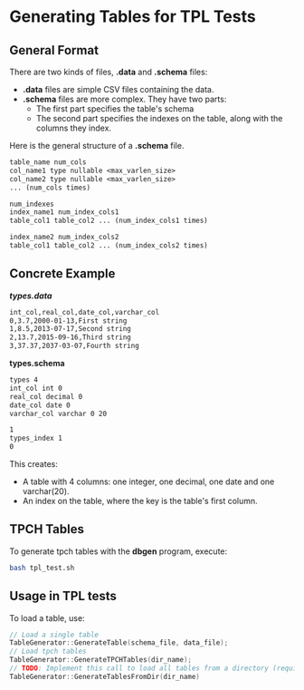 # Generating Tables for TPL Tests

## General Format
There are two kinds of files, **.data** and **.schema** files:
* **.data** files are simple CSV files containing the data.
* **.schema** files are more complex. They have two parts:
	* The first part specifies the table's schema
	* The second part specifies the indexes on the table, along with the columns they index.

Here is the general structure of a **.schema** file.
```txt
table_name num_cols
col_name1 type nullable <max_varlen_size>
col_name2 type nullable <max_varlen_size>
... (num_cols times)

num_indexes
index_name1 num_index_cols1
table_col1 table_col2 ... (num_index_cols1 times)

index_name2 num_index_cols2
table_col1 table_col2 ... (num_index_cols2 times)
```

## Concrete Example

***types.data***
```txt
int_col,real_col,date_col,varchar_col
0,3.7,2000-01-13,First string
1,8.5,2013-07-17,Second string
2,13.7,2015-09-16,Third string
3,37.37,2037-03-07,Fourth string
```

**types.schema**
```txt
types 4
int_col int 0
real_col decimal 0
date_col date 0
varchar_col varchar 0 20

1
types_index 1
0
```

This creates:
* A table with 4 columns: one integer, one decimal, one date and one varchar(20).
* An index on the table, where the key is the table's first column.

## TPCH Tables
To generate tpch tables with the **dbgen** program, execute:
```sh
bash tpl_test.sh
```

## Usage in TPL tests
To load a table, use:
```C++
// Load a single table
TableGenerator::GenerateTable(schema_file, data_file);
// Load tpch tables
TableGenerator::GenerateTPCHTables(dir_name);
// TODO: Implement this call to load all tables from a directory (requires std::filesystem or boost::filesystem)
TableGenerator::GenerateTablesFromDir(dir_name)
```
